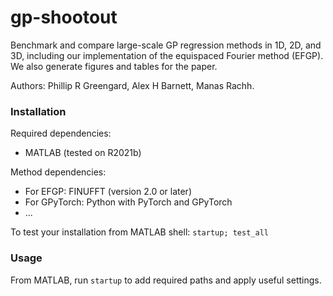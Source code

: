 # gp-shootout

Benchmark and compare large-scale GP regression methods in 1D, 2D, and 3D,
including our implementation of the equispaced Fourier method (EFGP).
We also generate figures and tables for the paper.

Authors: Phillip R Greengard, Alex H Barnett, Manas Rachh.

### Installation

Required dependencies:

* MATLAB (tested on R2021b)

Method dependencies:

* For EFGP: FINUFFT (version 2.0 or later)
* For GPyTorch: Python with PyTorch and GPyTorch
* ...

To test your installation from MATLAB shell: `startup; test_all`

### Usage

From MATLAB, run `startup` to add required paths and apply useful settings.


